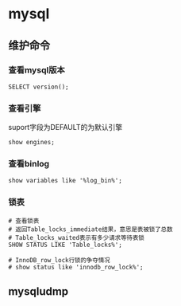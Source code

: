 # mysql
## 维护命令
### 查看mysql版本

    SELECT version();

### 查看引擎
suport字段为DEFAULT的为默认引擎

    show engines;

### 查看binlog

    show variables like '%log_bin%';

### 锁表

    # 查看锁表 
    # 返回Table_locks_immediate结果，意思是表被锁了总数
    # Table_locks_waited表示有多少请求等待表锁
    SHOW STATUS LIKE 'Table_locks%';

    # InnoDB_row_lock行锁的争夺情况
    # show status like 'innodb_row_lock%';

## mysqludmp
